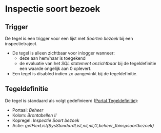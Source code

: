 # Inspectie soort bezoek

## Trigger

De tegel is een trigger voor een lijst met *Soorten bezoek* bij een inspectietraject.

- De tegel is alleen zichtbaar voor inlogger wanneer:
  - deze aan hem/haar is toegekend
  - de evaluatie van het *SQL statement onzichtbaar* bij de tegeldefinitie een waarde ongelijk aan 0 oplevert.
- Een tegel is disabled indien zo aangevinkt bij de tegeldefinitie.

## Tegeldefinitie

De tegel is standaard als volgt gedefinieerd ([Portal Tegeldefinitie](/docs/instellen_inrichten/portaldefinitie/portal_tegel.md)):

- Portaal: *Beheer*
- Kolom: *Brontabellen II*
- Kopregel: *Inspectie Soort bezoek*
- Actie: *getFlexList(SysStandardList,nil,nil,G,beheer_tbinspsoortbezoek)*
